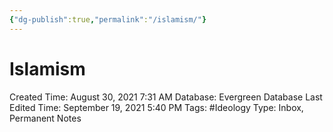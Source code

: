 ```yaml
---
{"dg-publish":true,"permalink":"/islamism/"}
---
```


# Islamism

Created Time: August 30, 2021 7:31 AM
Database: Evergreen Database
Last Edited Time: September 19, 2021 5:40 PM
Tags: #Ideology
Type: Inbox, Permanent Notes